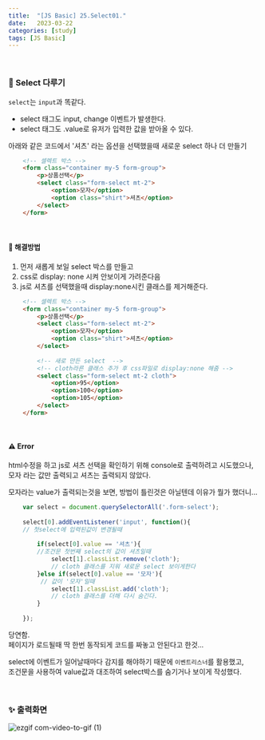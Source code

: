 ```yaml
---
title:  "[JS Basic] 25.Select01."
date:   2023-03-22
categories: [study]
tags: [JS Basic]
---
```

<br>

### 📂 Select 다루기

`select`는 `input`과 똑같다.    

- select 태그도 input, change 이벤트가 발생한다.
- select 태그도 .value로 유저가 입력한 값을 받아올 수 있다. 


아래와 같은 코드에서 '셔츠' 라는 옵션을 선택했을때 새로운 select 하나 더 만들기

```html
    <!-- 셀렉트 박스 -->
    <form class="container my-5 form-group">
        <p>상품선택</p>
        <select class="form-select mt-2">
            <option>모자</option>
            <option class="shirt">셔츠</option>
        </select>
    </form>
```

<br>

#### 📌 해결방법

1. 먼저 새롭게 보일 select 박스를 만들고    
2. css로 display: none 시켜 안보이게 가려준다음    
3. js로 셔츠를 선택했을때 display:none시킨 클래스를 제거해준다.

```html
    <!-- 셀렉트 박스 -->
    <form class="container my-5 form-group">
        <p>상품선택</p>
        <select class="form-select mt-2">
            <option>모자</option>
            <option class="shirt">셔츠</option>
        </select>
        
        <!-- 새로 만든 select  -->
        <!-- cloth라른 클래스 추가 후 css파일로 display:none 해줌 -->
        <select class="form-select mt-2 cloth">             
            <option>95</option>
            <option>100</option>
            <option>105</option>
        </select>
    </form>
```

<br>

#### ⚠️ Error

html수정을 하고 js로 셔츠 선택을 확인하기 위해 console로 출력하려고 시도했으나,    
모자 라는 값만 출력되고 셔츠는 출력되지 않았다.     

모자라는 value가 출력되는것을 보면, 방법이 틀린것은 아닐텐데 이유가 뭘가 했더니...

```js
    var select = document.querySelectorAll('.form-select');
    
    select[0].addEventListener('input', function(){
    // 첫select에 입력된값이 변경될때    
        
        if(select[0].value == '셔츠'){
        //조건문 첫번째 select의 값이 셔츠일때    
            select[1].classList.remove('cloth');
            // cloth 클래스를 지워 새로운 select 보이게한다
        }else if(select[0].value == '모자'){
         // 값이 '모자'일때   
            select[1].classList.add('cloth');
            // cloth 클래스를 더해 다시 숨긴다.
        }
        
    });
```

당연함.    
페이지가 로드될때 딱 한번 동작되게 코드를 짜놓고 안된다고 한것...

select에 이벤트가 일어날때마다 감지를 해야하기 때문에 `이벤트리스너`를 활용했고,   
조건문을 사용하여 value값과 대조하여 select박스를 숨기거나 보이게 작성했다.

<br>

### ✨ 출력화면

![ezgif com-video-to-gif (1)](https://user-images.githubusercontent.com/115879536/227017628-5f19c9c3-4226-490f-9d8a-ed1169dee3c8.gif)


